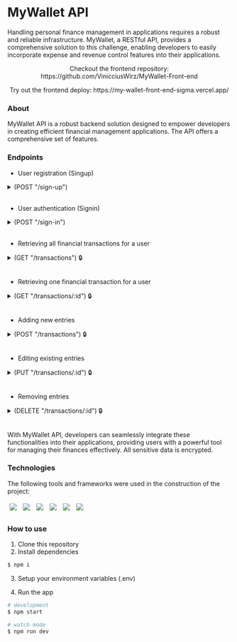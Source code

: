 # MyWallet API
Handling personal finance management in applications requires a robust and reliable infrastructure. MyWallet, a RESTful API, provides a comprehensive solution to this challenge, enabling developers to easily incorporate expense and revenue control features into their applications.
<p align='center'>Checkout the frontend repository: https://github.com/VinicciusWirz/MyWallet-Front-end</p>
<p align='center'>Try out the frontend deploy: https://my-wallet-front-end-sigma.vercel.app/</p>

### About
MyWallet API is a robust backend solution designed to empower developers in creating efficient financial management applications. The API offers a comprehensive set of features.

### Endpoints

- User registration (Singup)
<details>
  <summary>
  (POST "/sign-up")
  </summary>
  <ul>
    <li>
      Creates user account
    </li>
  </ul>
    
  ```javascript
  // body
  {
    name: "John Doe",
    email: "email@email.com",
    password: "1mApAsSwoRd!",
  }
  ```
</details>
<br/>

- User authentication (Signin)
<details>
  <summary>
  (POST "/sign-in")
  </summary>
  <ul>
    <li>
      Login into user's account
    </li>
    <li>
      Generates user's token
    </li>
  </ul>
    
  ```javascript
  // body
  {
    email: "email@email.com",
    password: "1mApAsSwoRd!",
  }
  ```
  ```javascript
  // response
  {
    name: "John Doe",
    token: "1234-5678-91011", //session token
  }
  ```
</details>
<br/>

- Retrieving all financial transactions for a user
<details>
  <summary>
  (GET "/transactions") 🔒
  </summary>
  <ul>
    <li>
      Authorization protected route
    </li>
    <li>
      Gets all transactions
    </li>
  </ul>
    
  ```javascript
  // response
  { transactions:
    [
      {
        id: ObjectId,
        description: "Salary",
        value: "500000", // value in cents
        type: "deposit", // "withdraw" || "deposit"
        date: "20/10/2020" // (DD/MM/YYYY)
      }, ...
    ]
  }
  ```
  
</details>
<br/>

- Retrieving one financial transaction for a user
<details>
  <summary>
  (GET "/transactions/:id") 🔒
  </summary>
  <ul>
    <li>
      Authorization protected route
    </li>
    <li>
      Gets transaction information
    </li>
  </ul>

  ```javascript
  // response
    {
      id: ObjectId,
      description: "Salary",
      value: "500000", // value in cents
      type: "deposit", // "withdraw" || "deposit"
      date: "20/10/2020" // (DD/MM/YYYY) optional
    }
  ```
</details>
<br/>

- Adding new entries
<details>
  <summary>
  (POST "/transactions") 🔒
  </summary>
  <ul>
    <li>
      Authorization protected route
    </li>
    <li>
      Creates transaction
    </li>
  </ul>

  ```javascript
  // body
    {
      description: "Salary",
      value: "500000", // value in cents
      type: "deposit", // "withdraw" || "deposit"
      date: "20/10/2020" // (DD/MM/YYYY) optional
    }
  ```
</details>
<br/>

- Editing existing entries
<details>
  <summary>
  (PUT "/transactions/:id") 🔒
  </summary>
  <ul>
    <li>
      Authorization protected route
    </li>
    <li>
      Updates transaction
    </li>
  </ul>
  
  ```javascript
  // body
    {
      description: "Salary",
      value: "500000", // value in cents
      type: "deposit", // "withdraw" || "deposit"
      date: "20/10/2020" // (DD/MM/YYYY) optional
    }
  ```
</details>
<br/>

- Removing entries
<details disabled="true">
  <summary>(DELETE "/transactions/:id") 🔒</summary>
  <ul>
    <li>
      Authorization protected route
    </li>
    <li>
      Deletes transaction
    </li>
  </ul>
</details>
<br/>

With MyWallet API, developers can seamlessly integrate these functionalities into their applications, providing users with a powerful tool for managing their finances effectively.
All sensitive data is encrypted.

### Technologies
The following tools and frameworks were used in the construction of the project:

<p>
  <img style='margin: 5px;' src="https://img.shields.io/badge/JavaScript-323330?style=for-the-badge&logo=javascript&logoColor=F7DF1E"/>
  <img style='margin: 5px;' src="https://img.shields.io/badge/MongoDB-4EA94B?style=for-the-badge&logo=mongodb&logoColor=white"/>
  <img style='margin: 5px;' src="https://img.shields.io/badge/Express%20js-000000?style=for-the-badge&logo=express&logoColor=white"/>
  <img style='margin: 5px;' src="https://img.shields.io/badge/npm-CB3837?style=for-the-badge&logo=npm&logoColor=white"/>
  <img style='margin: 5px;' src='https://img.shields.io/badge/prettier-1A2C34?style=for-the-badge&logo=prettier&logoColor=F7BA3E'/>
  <img style='margin: 5px;' src='https://img.shields.io/badge/eslint-3A33D1?style=for-the-badge&logo=eslint&logoColor=white'/>
</p>

### How to use
1. Clone this repository
2. Install dependencies
```bash
$ npm i
```

3. Setup your environment variables (.env)

4. Run the app
```bash
# development
$ npm start

# watch mode
$ npm run dev
```
